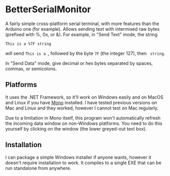 BetterSerialMonitor
===================

A fairly simple cross-platform serial terminal, with more features than the Arduino one (for example). 
Allows sending text with intermixed raw bytes (prefixed with %, 0x, or &). For example, in "Send Text" mode, the string

    This is a %7F string

will send `This is a `, followed by the byte `7F` (the integer 127), then ` string`. 

In "Send Data" mode, give decimal or hex bytes separated by spaces, commas, or semicolons. 

Platforms
---------

It uses the .NET Framework, so it'll work on Windows easily and on MacOS and Linux if you have [Mono](http://www.mono-project.com/) installed. I have tested previous versions on Mac and Linux and they worked, however I cannot test on Mac regularly.  

Due to a limitation in Mono itself, this program won't automatically refresh the incoming data window on non-Windows platforms. You need to do this yourself by clicking on the window (the lower greyed-out text box). 

Installation
------------

I can package a simple Windows installer if anyone wants, however it doesn't require installation to work. It compiles to a single EXE that can be run standalone from anywhere. 
